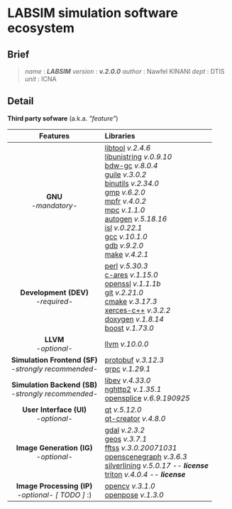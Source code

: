 
# LABSIM simulation software ecosystem

## Brief

> *name* : ***LABSIM***
> *version* : ***v.2.0.0***
> *author* : Nawfel KINANI
> *dept* : DTIS
> *unit* : ICNA

## Detail

**Third party sofware** (a.k.a. *"feature"*)

| Features | Libraries |
| :--: | :-- |
| **GNU** <br/> *-mandatory-* | [libtool](https://www.gnu.org/software/libtool/) *v.2.4.6* <br/>[libunistring](https://www.gnu.org/software/libunistring/) *v.0.9.10*<br/>[bdw-gc](https://www.hboehm.info/gc/) *v.8.0.4*<br/>[guile](https://www.gnu.org/software/guile/) *v.3.0.2*<br/>[binutils](https://www.gnu.org/software/binutils/) *v.2.34.0*<br/>[gmp](https://gmplib.org/) *v.6.2.0*<br/>[mpfr](https://www.mpfr.org/) *v.4.0.2*<br/>[mpc](http://www.multiprecision.org/mpc/) *v.1.1.0* <br/>[autogen](https://www.gnu.org/software/autogen/) *v.5.18.16*<br/>[isl](http://isl.gforge.inria.fr/) *v.0.22.1*<br/>[gcc](https://gcc.gnu.org/) *v.10.1.0*<br/>[gdb](https://www.gnu.org/software/gdb/) *v.9.2.0*<br/>[make](https://www.gnu.org/software/make/) *v.4.2.1* |
| **Development (DEV)** <br/> *-required-* | [perl](https://www.perl.org/) *v.5.30.3*<br/>[c-ares](https://c-ares.haxx.se/) *v.1.15.0*<br/>[openssl](https://www.openssl.org/) *v.1.1.1b*<br/>[git](https://git-scm.com/) *v.2.21.0*<br/>[cmake](https://cmake.org/) *v.3.17.3*<br/>[xerces-c++](http://xerces.apache.org/xerces-c/) *v.3.2.2*<br/>[doxygen](https://www.doxygen.nl/index.html) *v.1.8.14*<br/>[boost](https://www.boost.org/) *v.1.73.0* |
|**LLVM** <br/> *-optional-* | [llvm](https://llvm.org/) *v.10.0.0* |
|**Simulation Frontend (SF)** <br/> *-strongly recommended-* | [protobuf](https://developers.google.com/protocol-buffers) *v.3.12.3*<br/>[grpc](https://grpc.io/) *v.1.29.1* |
|**Simulation Backend (SB)** <br/> *-strongly recommended-* | [libev](http://software.schmorp.de/pkg/libev.html) *v.4.33.0*<br/>[nghttp2](https://nghttp2.org/) *v.1.35.1*<br/>[opensplice](https://www.adlinktech.com/en/vortex-opensplice-data-distribution-service) *v.6.9.190925* |
|**User Interface (UI)** <br/> *-optional-* | [qt](https://www.qt.io/) *v.5.12.0* <br/>[qt-creator](https://www.qt.io/product/development-tools) *v.4.8.0* |
|**Image Generation (IG)** <br/> *-optional-* | [gdal](https://gdal.org/) *v.2.3.2*<br/>[geos](https://trac.osgeo.org/geos) *v.3.7.1*<br/>[fftss](https://www.ssisc.org/fftss/index.html.en) *v.3.0.20071031*<br/>[openscenegraph](http://www.openscenegraph.org/) *v.3.6.3*<br/>[silverlining](https://sundog-soft.com/features/real-time-3d-clouds/) *v.5.0.17* -- ***license***<br/>[triton](https://sundog-soft.com/features/ocean-and-water-rendering-with-triton/) *v.4.0.4* -- ***license*** |
|**Image Processing (IP)** <br/> *-optional- [ TODO ]* :) | [opencv](https://opencv.org/) *v.3.1.0*<br/>[openpose](https://github.com/CMU-Perceptual-Computing-Lab/openpose) *v.1.3.0* |